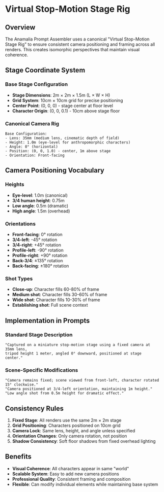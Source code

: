 # Virtual Stop-Motion Stage Rig

## Overview

The Anamalia Prompt Assembler uses a canonical "Virtual Stop-Motion Stage Rig" to ensure consistent camera positioning and framing across all renders. This creates isomorphic perspectives that maintain visual coherence.

## Stage Coordinate System

### Base Stage Configuration
- **Stage Dimensions**: 2m × 2m × 1.5m (L × W × H)
- **Grid System**: 10cm × 10cm grid for precise positioning
- **Center Point**: (0, 0, 0) - stage center at floor level
- **Character Origin**: (0, 0, 0.1) - 10cm above stage floor

### Canonical Camera Rig
```
Base Configuration:
- Lens: 35mm (medium lens, cinematic depth of field)
- Height: 1.0m (eye-level for anthropomorphic characters)
- Angle: 0° (horizontal)
- Position: (0, 0, 1.0) - center, 1m above stage
- Orientation: Front-facing
```

## Camera Positioning Vocabulary

### Heights
- **Eye-level**: 1.0m (canonical)
- **3/4 human height**: 0.75m
- **Low angle**: 0.5m (dramatic)
- **High angle**: 1.5m (overhead)

### Orientations
- **Front-facing**: 0° rotation
- **3/4-left**: -45° rotation
- **3/4-right**: +45° rotation
- **Profile-left**: -90° rotation
- **Profile-right**: +90° rotation
- **Back-3/4**: ±135° rotation
- **Back-facing**: ±180° rotation

### Shot Types
- **Close-up**: Character fills 60-80% of frame
- **Medium shot**: Character fills 30-60% of frame
- **Wide shot**: Character fills 10-30% of frame
- **Establishing shot**: Full scene context

## Implementation in Prompts

### Standard Stage Description
```
"Captured on a miniature stop-motion stage using a fixed camera at 35mm lens, 
tripod height 1 meter, angled 0° downward, positioned at stage center."
```

### Scene-Specific Modifications
```
"Camera remains fixed; scene viewed from front-left, character rotated 15° clockwise."
"Camera positioned at 3/4-left orientation, maintaining 1m height."
"Low angle shot from 0.5m height for dramatic effect."
```

## Consistency Rules

1. **Fixed Stage**: All renders use the same 2m × 2m stage
2. **Grid Positioning**: Characters positioned on 10cm grid
3. **Camera Lock**: Same lens, height, and angle unless specified
4. **Orientation Changes**: Only camera rotation, not position
5. **Shadow Consistency**: Soft floor shadows from fixed overhead lighting

## Benefits

- **Visual Coherence**: All characters appear in same "world"
- **Scalable System**: Easy to add new camera positions
- **Professional Quality**: Consistent framing and composition
- **Flexible**: Can modify individual elements while maintaining base system
